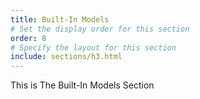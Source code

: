 ```yaml
---
title: Built-In Models
# Set the display order for this section
order: 8
# Specify the layout for this section
include: sections/h3.html
---
```

This is The Built-In Models Section